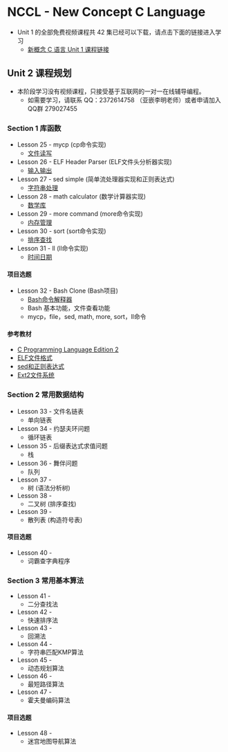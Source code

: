 NCCL - New Concept C Language
=============================

* Unit 1 的全部免费视频课程共 42 集已经可以下载，请点击下面的链接进入学习
    - [新概念 C 语言 Unit 1 课程链接](https://github.com/limingth/NCCL/blob/master/Unit-1/README.md)

## Unit 2 课程规划 

* 本阶段学习没有视频课程，只接受基于互联网的一对一在线辅导编程。
  - 如需要学习，请联系 QQ：2372614758 （亚嵌李明老师）或者申请加入QQ群 279027455

### Section 1 库函数

* Lesson 25 - mycp (cp命令实现)
  - [文件读写](Lesson-25.md)
* Lesson 26 - ELF Header Parser (ELF文件头分析器实现)
  - [输入输出](Lesson-26.md)
* Lesson 27 - sed simple (简单流处理器实现和正则表达式)
  - [字符串处理](Lesson-27.md)
* Lesson 28 - math calculator (数学计算器实现)
  - [数学库](Lesson-28.md)
* Lesson 29 - more command (more命令实现)
  - [内存管理](Lesson-29.md)
* Lesson 30 - sort (sort命令实现)
  - [排序查找](Lesson-30.md)
* Lesson 31 - ll (ll命令实现)
  - [时间日期](Lesson-31.md)

#### 项目选题
* Lesson 32 - Bash Clone (Bash项目)
  - [Bash命令解释器](Lesson-32.md)  
  - Bash 基本功能，文件查看功能
  - mycp，file，sed, math, more, sort，ll命令

#### 参考教材
* [C Programming Language Edition 2](http://ishare.iask.sina.com.cn/download/explain.php?fileid=2302709)
* [ELF文件格式](http://learn.akae.cn/media/ch18s05.html)
* [sed和正则表达式](http://learn.akae.cn/media/ch32s03.html)
* [Ext2文件系统](http://learn.akae.cn/media/ch29s02.html)

### Section 2 常用数据结构
* Lesson 33 - 文件名链表
  - 单向链表
* Lesson 34 - 约瑟夫环问题
  - 循环链表
* Lesson 35 - 后缀表达式求值问题
  - 栈
* Lesson 36 - 舞伴问题
  - 队列
* Lesson 37 - 
  - 树 (语法分析树)
* Lesson 38 - 
  - 二叉树 (排序查找)
* Lesson 39 - 
  - 散列表 (构造符号表)

#### 项目选题
* Lesson 40 - 
  - 词霸查字典程序

### Section 3 常用基本算法
* Lesson 41 - 
  - 二分查找法
* Lesson 42 - 
  - 快速排序法
* Lesson 43 - 
  - 回溯法
* Lesson 44 - 
  - 字符串匹配KMP算法
* Lesson 45 - 
  - 动态规划算法
* Lesson 46 - 
  - 最短路径算法
* Lesson 47 - 
  - 霍夫曼编码算法

#### 项目选题
* Lesson 48 - 
  - 迷宫地图导航算法

